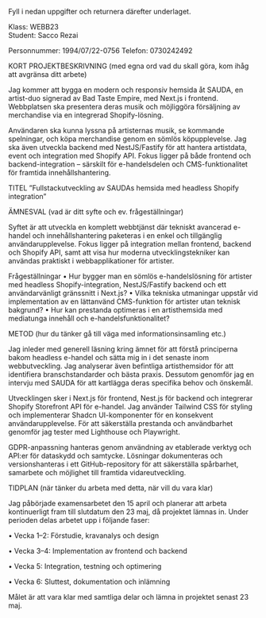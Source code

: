 
 
Fyll i nedan uppgifter och returnera därefter underlaget.


Klass:
WEBB23	
Student:
Sacco Rezai
	
Personnummer:
1994/07/22-0756	
Telefon:
0730242492


KORT PROJEKTBESKRIVNING (med egna ord vad du skall göra, kom ihåg att avgränsa ditt arbete)

Jag kommer att bygga en modern och responsiv hemsida åt SAUDA, en artist-duo signerad av Bad Taste Empire, med Next.js i frontend. Webbplatsen ska presentera deras musik och möjliggöra försäljning av merchandise via en integrerad Shopify-lösning. 

Användaren ska kunna lyssna på artisternas musik, se kommande spelningar, och köpa merchandise genom en sömlös köpupplevelse. 
Jag ska även utveckla backend med NestJS/Fastify för att hantera artistdata, event och integration med Shopify API. Fokus ligger på både frontend och backend-integration – särskilt för e-handelsdelen och CMS-funktionalitet för framtida innehållshantering.	




TITEL              ”Fullstackutveckling av SAUDAs hemsida med headless Shopify integration”

ÄMNESVAL (vad är ditt syfte och ev. frågeställningar)

Syftet är att utveckla en komplett webbtjänst där tekniskt avancerad e-handel och innehållshantering paketeras i en enkel och tillgänglig användarupplevelse. Fokus ligger på integration mellan frontend, backend och Shopify API, samt att visa hur moderna utvecklingstekniker kan användas praktiskt i webbapplikationer för artister.

Frågeställningar
•	Hur bygger man en sömlös e-handelslösning för artister med headless Shopify-integration, NestJS/Fastify backend och ett användarvänligt gränssnitt i Next.js?
•	Vilka tekniska utmaningar uppstår vid implementation av en lättanvänd CMS-funktion för artister utan teknisk bakgrund?
•	Hur kan prestanda optimeras i en artisthemsida med mediatunga innehåll och e-handelsfunktionalitet?




METOD (hur du tänker gå till väga med informationsinsamling etc.)

Jag inleder med generell läsning kring ämnet för att förstå principerna bakom headless e-handel och sätta mig in i det senaste inom webbutveckling. Jag analyserar även befintliga artisthemsidor för att identifiera branschstandarder och bästa praxis. Dessutom genomför jag en intervju med SAUDA för att kartlägga deras specifika behov och önskemål.

Utvecklingen sker i Next.js för frontend, Nest.js för backend och integrerar Shopify Storefront API för e-handel. Jag använder Tailwind CSS för styling och implementerar Shadcn UI-komponenter för en konsekvent användarupplevelse. För att säkerställa prestanda och användbarhet genomför jag tester med Lighthouse och Playwright.

GDPR-anpassning hanteras genom användning av etablerade verktyg och API:er för dataskydd och samtycke.
Lösningar dokumenteras och versionshanteras i ett GitHub-repository för att säkerställa spårbarhet, samarbete och möjlighet till framtida vidareutveckling.






TIDPLAN (när tänker du arbeta med detta, när vill du vara klar)

Jag påbörjade examensarbetet den 15 april och planerar att arbeta kontinuerligt fram till slutdatum den 23 maj, då projektet lämnas in. Under perioden delas arbetet upp i följande faser:

•	Vecka 1–2: Förstudie, kravanalys och design

•	Vecka 3–4: Implementation av frontend och backend

•	Vecka 5: Integration, testning och optimering

•	Vecka 6: Sluttest, dokumentation och inlämning

Målet är att vara klar med samtliga delar och lämna in projektet senast 23 maj.






